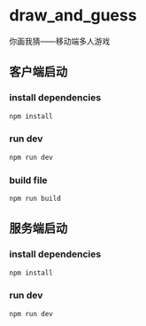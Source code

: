 # draw_and_guess
你画我猜——移动端多人游戏

## 客户端启动
### install dependencies
```bash
npm install
```
### run dev
```bash
npm run dev
```

### build file
```bash
npm run build
```
## 服务端启动
### install dependencies
```bash
npm install
```
### run dev
```bash
npm run dev
```
